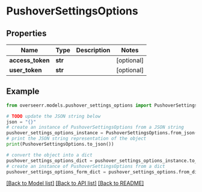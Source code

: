 # PushoverSettingsOptions


## Properties

Name | Type | Description | Notes
------------ | ------------- | ------------- | -------------
**access_token** | **str** |  | [optional] 
**user_token** | **str** |  | [optional] 

## Example

```python
from overseerr.models.pushover_settings_options import PushoverSettingsOptions

# TODO update the JSON string below
json = "{}"
# create an instance of PushoverSettingsOptions from a JSON string
pushover_settings_options_instance = PushoverSettingsOptions.from_json(json)
# print the JSON string representation of the object
print(PushoverSettingsOptions.to_json())

# convert the object into a dict
pushover_settings_options_dict = pushover_settings_options_instance.to_dict()
# create an instance of PushoverSettingsOptions from a dict
pushover_settings_options_form_dict = pushover_settings_options.from_dict(pushover_settings_options_dict)
```
[[Back to Model list]](../README.md#documentation-for-models) [[Back to API list]](../README.md#documentation-for-api-endpoints) [[Back to README]](../README.md)


